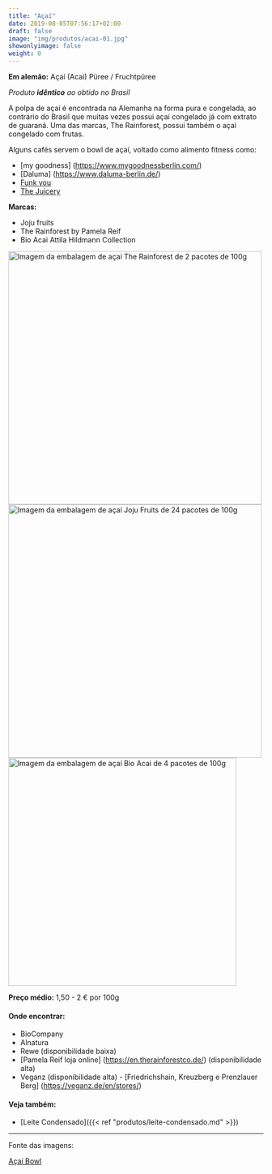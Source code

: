 ```yaml
---
title: "Açaí"
date: 2019-08-05T07:56:17+02:00
draft: false
image: "img/produtos/acai-01.jpg"
showonlyimage: false
weight: 0
---
```


<!--more-->

**Em alemão:** Açaí (Acai) Püree / Fruchtpüree

_Produto **idêntico** ao obtido no Brasil_

A polpa de açaí é encontrada na Alemanha na forma pura e congelada, ao contrário do Brasil que muitas vezes possui açaí congelado já com extrato de guaraná.
Uma das marcas, The Rainforest, possui também o açaí congelado com frutas.

Alguns cafés servem o bowl de açaí, voltado como alimento fitness como: 

- [my goodness] (https://www.mygoodnessberlin.com/)
- [Daluma] (https://www.daluma-berlin.de/)
- [Funk you](https://funkyounaturalfood.com/)
- [The Juicery](https://thejuiceryberlin.com/)

**Marcas:**

- Joju fruits
- The Rainforest by Pamela Reif
- Bio Acai Attila Hildmann Collection

<img src="../../img/produtos/acai-02.jpg" alt="Imagem da embalagem de açaí The Rainforest de 2 pacotes de 100g" width="500"/>
<img src="../../img/produtos/acai-03.jpg" alt="Imagem da embalagem de açaí Joju Fruits de 24 pacotes de 100g" width="500"/>
<img src="../../img/produtos/acai-04.jpg" alt="Imagem da embalagem de açaí Bio Acai de 4 pacotes de 100g" width="450"/>


**Preço médio:** 1,50 - 2 € por 100g

#### Onde encontrar:

* BioCompany
* Alnatura
* Rewe (disponibilidade baixa)
* [Pamela Reif loja online] (https://en.therainforestco.de/) (disponibilidade alta)
* Veganz (disponibilidade alta) - [Friedrichshain, Kreuzberg e Prenzlauer Berg] (https://veganz.de/en/stores/)

#### Veja também:

- [Leite Condensado]({{< ref "produtos/leite-condensado.md" >}})

---

Fonte das imagens:

[Açaí Bowl](https://pixabay.com/photos/acai-acai-bowl-acai-brazil-healthy-2709077/)
